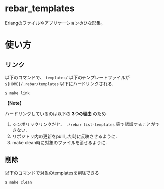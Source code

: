 rebar_templates
===============

Erlangのファイルやアプリケーションのひな形集。

# 使い方

## リンク

以下のコマンドで、 ```templates/``` 以下のテンプレートファイルが ```${HOME}/.rebar/templates``` 以下にハードリンクされる.

```shell
$ make link
```

**【Note】**

ハードリンクしているのは以下の **3つの理由** のため

1. シンボリックリンクだと、 ```./rebar list-templates``` 等で認識することができない.
2. リポジトリ内の更新をpullした時に反映させるように.
3. make clean時に対象のファイルを消せるように.

## 削除

以下のコマンドで対象のtemplatesを削除できる

```shell
$ make clean
```

